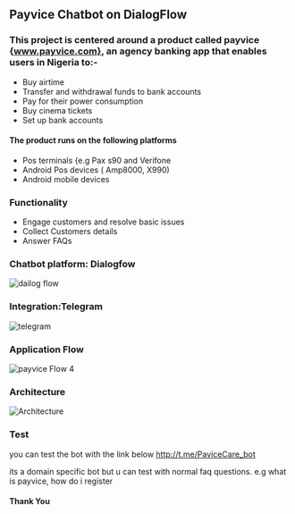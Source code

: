 ## Payvice Chatbot on DialogFlow

### This project is centered around a product called payvice {www.payvice.com}, an agency banking app that enables users in Nigeria to:-
- 	Buy airtime
- 	Transfer and withdrawal funds to bank accounts
-   Pay for their power consumption
- 	Buy cinema tickets
-   Set up bank accounts

#### The product runs on the following platforms
- 	Pos terminals {e.g Pax s90 and Verifone
- 	Android Pos devices ( Amp8000, X990)
- 	Android mobile devices


### Functionality
- 	Engage customers and resolve basic issues 
- 	Collect Customers details
- 	Answer FAQs


### Chatbot platform: Dialogfow   
![dailog flow](https://user-images.githubusercontent.com/23058260/112168795-e62cb180-8bf1-11eb-9082-87bfc2babf0b.png)

### Integration:Telegram    
![telegram](https://user-images.githubusercontent.com/23058260/112168965-107e6f00-8bf2-11eb-925b-ea671592b45f.png)


### Application Flow

![payvice Flow 4](https://user-images.githubusercontent.com/23058260/112169400-74089c80-8bf2-11eb-8563-4745d14dd5f2.png)

### Architecture
![Architecture](https://user-images.githubusercontent.com/23058260/112169677-b336ed80-8bf2-11eb-90d1-f0b641741724.png)


### Test
you can test the bot with the link below
http://t.me/PaviceCare_bot

its a domain specific bot but u can test with normal faq questions. e.g what is payvice, how do i register 

#### Thank You
